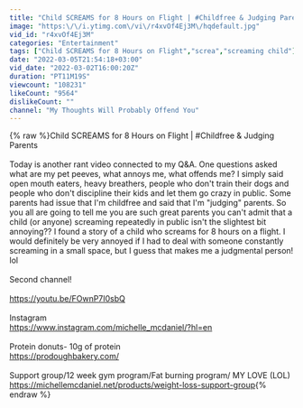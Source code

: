 ```yaml
---
title: "Child SCREAMS for 8 Hours on Flight | #Childfree & Judging Parents"
image: "https:\/\/i.ytimg.com\/vi\/r4xvOf4Ej3M\/hqdefault.jpg"
vid_id: "r4xvOf4Ej3M"
categories: "Entertainment"
tags: ["Child SCREAMS for 8 Hours on Flight","screa","screaming child"]
date: "2022-03-05T21:54:18+03:00"
vid_date: "2022-03-02T16:00:20Z"
duration: "PT11M19S"
viewcount: "108231"
likeCount: "9564"
dislikeCount: ""
channel: "My Thoughts Will Probably Offend You"
---
```

{% raw %}Child SCREAMS for 8 Hours on Flight | #Childfree &amp; Judging Parents<br /><br />Today is another rant video connected to my Q&amp;A. One questions asked what are my pet peeves, what annoys me, what offends me? I simply said open mouth eaters, heavy breathers, people who don't train their dogs and people who don't discipline their kids and let them go crazy in public. Some parents had issue that I'm childfree and said that I'm &quot;judging&quot; parents.  So you all are going to tell me you are such great parents you can't admit that a child (or anyone) screaming repeatedly in public isn't the slightest bit annoying?? I found a story of a child who screams for 8 hours on a flight. I would definitely be very annoyed if I had to deal with someone constantly screaming in a small space, but I guess that makes me a judgmental person! lol <br /><br />Second channel! <br /><br /><a rel="nofollow" target="blank" href="https://youtu.be/FOwnP7I0sbQ">https://youtu.be/FOwnP7I0sbQ</a><br /><br />Instagram<br /><a rel="nofollow" target="blank" href="https://www.instagram.com/michelle_mcdaniel/?hl=en">https://www.instagram.com/michelle_mcdaniel/?hl=en</a><br /><br />Protein donuts- 10g of protein <br /><a rel="nofollow" target="blank" href="https://prodoughbakery.com/">https://prodoughbakery.com/</a><br /><br />Support group/12 week gym program/Fat burning program/ MY LOVE (LOL) <br /><a rel="nofollow" target="blank" href="https://michellemcdaniel.net/products/weight-loss-support-group">https://michellemcdaniel.net/products/weight-loss-support-group</a>{% endraw %}
